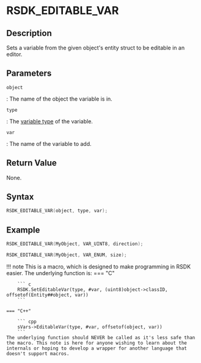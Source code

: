 # RSDK_EDITABLE_VAR

## Description
Sets a variable from the given object's entity struct to be editable in an editor.

## Parameters
`object`

:   The name of the object the variable is in.

`type`

:   The [variable type](TODO) of the variable.

`var`

:   The name of the variable to add.

## Return Value
None.

## Syntax
``` c
RSDK_EDITABLE_VAR(object, type, var);
```

## Example
``` c
RSDK_EDITABLE_VAR(MyObject, VAR_UINT8, direction);
```
``` c
RSDK_EDITABLE_VAR(MyObject, VAR_ENUM, size);
```

!!! note
    This is a macro, which is designed to make programming in RSDK easier. The underlying function is:
    === "C"

	    ``` c
	    RSDK.SetEditableVar(type, #var, (uint8)object->classID, offsetof(Entity##object, var))
	    ```

    === "C++"

    	``` cpp
    	sVars->EditableVar(type, #var, offsetof(object, var))
    	```
	The underlying function should NEVER be called as it's less safe than the macro. This note is here for anyone wishing to learn about the internals or hoping to develop a wrapper for another language that doesn't support macros.